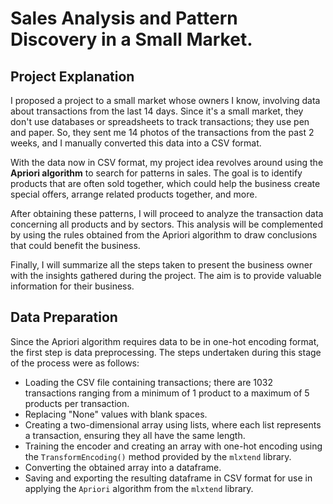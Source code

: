 # Sales Analysis and Pattern Discovery in a Small Market.

## Project Explanation
I proposed a project to a small market whose owners I know, involving data about transactions from the last 14 days. Since it's a small market, they don't use databases or spreadsheets to track transactions; they use pen and paper. So, they sent me 14 photos of the transactions from the past 2 weeks, and I manually converted this data into a CSV format.

With the data now in CSV format, my project idea revolves around using the **Apriori algorithm** to search for patterns in sales. The goal is to identify products that are often sold together, which could help the business create special offers, arrange related products together, and more.

After obtaining these patterns, I will proceed to analyze the transaction data concerning all products and by sectors. This analysis will be complemented by using the rules obtained from the Apriori algorithm to draw conclusions that could benefit the business.

Finally, I will summarize all the steps taken to present the business owner with the insights gathered during the project. The aim is to provide valuable information for their business.

## Data Preparation
Since the Apriori algorithm requires data to be in one-hot encoding format, the first step is data preprocessing. The steps undertaken during this stage of the process were as follows:
- Loading the CSV file containing transactions; there are 1032 transactions ranging from a minimum of 1 product to a maximum of 5 products per transaction.
- Replacing "None" values with blank spaces.
- Creating a two-dimensional array using lists, where each list represents a transaction, ensuring they all have the same length.
- Training the encoder and creating an array with one-hot encoding using the `TransformEncoding()` method provided by the `mlxtend` library.
- Converting the obtained array into a dataframe.
- Saving and exporting the resulting dataframe in CSV format for use in applying the `Apriori` algorithm from the `mlxtend` library.

